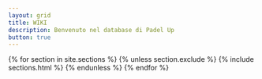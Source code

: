 ```yaml
---
layout: grid
title: WIKI
description: Benvenuto nel database di Padel Up
button: true
---
```


{% for section in site.sections %}
  {% unless section.exclude %}
  {% include sections.html %}
  {% endunless %}
{% endfor %}